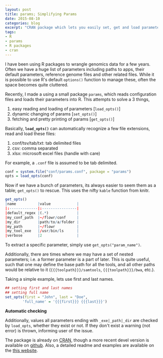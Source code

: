 ```yaml
---
layout: post
title: params; Simplifying Params
date: 2015-08-10
categories: blog
excerpt: "CRAN package which lets you easily set, get and load parameters/optsions, on [cran](https://cran.rstudio.com/web/packages/params/index.html)"
tags:
- R
- params
- R packages
- cran
---
```



I have been using R packages to wrangle genomics data for a few years. Often we have a huge list of parameters including paths to apps, their default parameters, reference genome files and other related files. While it is possible to use R's default `options()` function to manage these, often the space becomes quite cluttered.

Recently, I made a using a small package `params`, which reads configuration files and loads their parameters into R. This attempts to solve a 3 things,

1. easy reading and loading of parameters [`load_opts()`]
2. dynamic changing of params [`set_opts()`]
3. fetching and pretty printing of params [`get_opts()`]


Basically, **`load_opts()`** can automatically recognize a few file extensions, read and load these files:

1. conf/tsv/tab/txt: tab delimited files
2. csv: comma separated
3. xlsx: microsoft excel files (handle with care)

For example, a `.conf` file is assumed to be tab delimited.

```r
conf = system.file("conf/params.conf", package = "params")
opts = load_opts(conf)
```

Now if we have a bunch of parameters, its always easier to seem them as a table; `get_opts()` to rescue. This uses the nifty `kable` function from knitr.

```r
get_opts()
|name          |value            |
|:-------------|:----------------|
|default_regex |(.*)             |
|my_conf_path  |~/flowr/conf     |
|my_dir        |path/to/a/folder |
|my_path       |~/flowr          |
|my_tool_exe   |/usr/bin/ls      |
|verbose       |2                |
```

To extract a specific parameter, simply use `get_opts("param_name")`.

Additionally, there are times where we may have a set of nested parameters; i.e. a former parameter is a part of later. This is quite useful, such that one may define the base path for all the tools, and all other paths would be relative to it (`{{{toolpath}}}/samtools`, `{{{toolpath}}}/bwa`, etc.).

Taking a simple example, lets use first and last names.

```r
## setting first and last names
## setting full name
set_opts(first = "John", last = "Doe",
        'full_name' = '{{{first}}} {{{last}}}')
```

**Automatic checking**

Additionally, values all parameters ending with `_exe|_path|_dir` are checked by `load_opts`, whether they exist or not. If they don't exist a warning (not error) is thrown, informing user of the issue.

The package is already on [CRAN](https://cran.rstudio.com/web/packages/params/index.html), though a more recent devel version is available on [github](https://github.com/sahilseth/params). Also, a detailed readme and examples are available on the [this website](http://sahilseth.com/params/).
